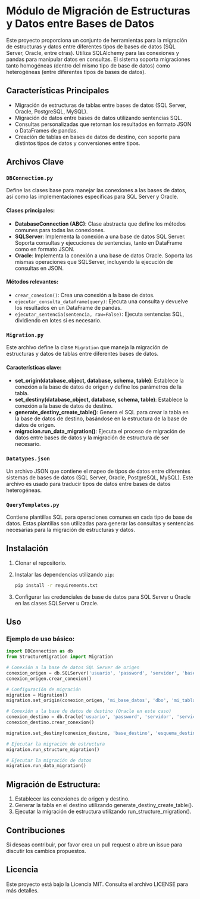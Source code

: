 # Módulo de Migración de Estructuras y Datos entre Bases de Datos

Este proyecto proporciona un conjunto de herramientas para la migración de estructuras y datos entre diferentes tipos de bases de datos (SQL Server, Oracle, entre otras). Utiliza SQLAlchemy para las conexiones y pandas para manipular datos en consultas. El sistema soporta migraciones tanto homogéneas (dentro del mismo tipo de base de datos) como heterogéneas (entre diferentes tipos de bases de datos).

## Características Principales

- Migración de estructuras de tablas entre bases de datos (SQL Server, Oracle, PostgreSQL, MySQL).
- Migración de datos entre bases de datos utilizando sentencias SQL.
- Consultas personalizadas que retornan los resultados en formato JSON o DataFrames de pandas.
- Creación de tablas en bases de datos de destino, con soporte para distintos tipos de datos y conversiones entre tipos.

## Archivos Clave

### `DBConnection.py`

Define las clases base para manejar las conexiones a las bases de datos, así como las implementaciones específicas para SQL Server y Oracle.

#### Clases principales:
- **DatabaseConnection (ABC)**: Clase abstracta que define los métodos comunes para todas las conexiones.
- **SQLServer**: Implementa la conexión a una base de datos SQL Server. Soporta consultas y ejecuciones de sentencias, tanto en DataFrame como en formato JSON.
- **Oracle**: Implementa la conexión a una base de datos Oracle. Soporta las mismas operaciones que SQLServer, incluyendo la ejecución de consultas en JSON.

#### Métodos relevantes:
- `crear_conexion()`: Crea una conexión a la base de datos.
- `ejecutar_consulta_dataframe(query)`: Ejecuta una consulta y devuelve los resultados en un DataFrame de pandas.
- `ejecutar_sentencia(sentencia, raw=False)`: Ejecuta sentencias SQL, dividiendo en lotes si es necesario.
  
### `Migration.py`

Este archivo define la clase `Migration` que maneja la migración de estructuras y datos de tablas entre diferentes bases de datos.

#### Características clave:
- **set_origin(database_object, database, schema, table)**: Establece la conexión a la base de datos de origen y define los parámetros de la tabla.
- **set_destiny(database_object, database, schema, table)**: Establece la conexión a la base de datos de destino.
- **generate_destiny_create_table()**: Genera el SQL para crear la tabla en la base de datos de destino, basándose en la estructura de la base de datos de origen.
- **migracion.run_data_migration()**: Ejecuta el proceso de migración de datos entre bases de datos y la migración de estructura de ser necesario.
  

### `Datatypes.json`

Un archivo JSON que contiene el mapeo de tipos de datos entre diferentes sistemas de bases de datos (SQL Server, Oracle, PostgreSQL, MySQL). Este archivo es usado para traducir tipos de datos entre bases de datos heterogéneas.

### `QueryTemplates.py`

Contiene plantillas SQL para operaciones comunes en cada tipo de base de datos. Estas plantillas son utilizadas para generar las consultas y sentencias necesarias para la migración de estructuras y datos.

## Instalación

1. Clonar el repositorio.
2. Instalar las dependencias utilizando `pip`:

   ```bash
   pip install -r requirements.txt
3. Configurar las credenciales de base de datos para SQL Server u Oracle en las clases SQLServer u Oracle.

## Uso
### Ejemplo de uso básico:
```python
import DBConnection as db
from StructureMigration import Migration

# Conexión a la base de datos SQL Server de origen
conexion_origen = db.SQLServer('usuario', 'password', 'servidor', 'base_datos')
conexion_origen.crear_conexion()

# Configuración de migración
migration = Migration()
migration.set_origin(conexion_origen, 'mi_base_datos', 'dbo', 'mi_tabla')

# Conexión a la base de datos de destino (Oracle en este caso)
conexion_destino = db.Oracle('usuario', 'password', 'servidor', 'servicio')
conexion_destino.crear_conexion()

migration.set_destiny(conexion_destino, 'base_destino', 'esquema_destino', 'tabla_destino')

# Ejecutar la migración de estructura
migration.run_structure_migration()

# Ejecutar la migración de datos
migration.run_data_migration()
```
## Migración de Estructura:
1. Establecer las conexiones de origen y destino.
2. Generar la tabla en el destino utilizando generate_destiny_create_table().
3. Ejecutar la migración de estructura utilizando run_structure_migration().

## Contribuciones
Si deseas contribuir, por favor crea un pull request o abre un issue para discutir los cambios propuestos.

## Licencia
Este proyecto está bajo la Licencia MIT. Consulta el archivo LICENSE para más detalles.